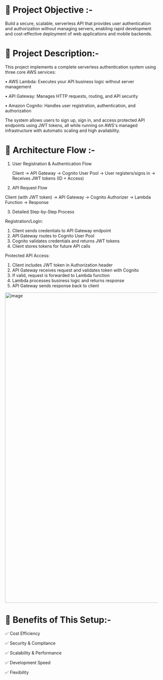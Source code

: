 📌 Project Objective :-
==============

Build a secure, scalable, serverless API that provides user authentication and authorization without managing servers, enabling rapid development and cost-effective deployment of web applications and mobile backends.

📌 Project Description:-
=============

This project implements a complete serverless authentication system using three core AWS services:

•	AWS Lambda: Executes your API business logic without server management

•	API Gateway: Manages HTTP requests, routing, and API security

•	Amazon Cognito: Handles user registration, authentication, and authorization

The system allows users to sign up, sign in, and access protected API endpoints using JWT tokens, all while running on AWS's managed infrastructure with automatic scaling and high availability.

📌 Architecture Flow :-
==
1. User Registration & Authentication Flow

   Client → API Gateway → Cognito User Pool → User registers/signs in → Receives JWT tokens (ID + Access)  


2. API Request Flow

Client (with JWT token) → API Gateway → Cognito Authorizer → Lambda Function → Response

3. Detailed Step-by-Step Process
   

Registration/Login:

1.	Client sends credentials to API Gateway endpoint
2.	API Gateway routes to Cognito User Pool
3.	Cognito validates credentials and returns JWT tokens
4.	Client stores tokens for future API calls

Protected API Access:
1.	Client includes JWT token in Authorization header
2.	API Gateway receives request and validates token with Cognito
3.	If valid, request is forwarded to Lambda function
4.	Lambda processes business logic and returns response
5.	API Gateway sends response back to client

<img width="1522" height="1020" alt="image" src="https://github.com/user-attachments/assets/25712091-e8f0-4ac3-98a3-418cb2fbfe86" />



📌 Benefits of This Setup:-
=

✅ Cost Efficiency

✅ Security & Compliance

✅  Scalability & Performance

✅ Development Speed

✅ Flexibility
